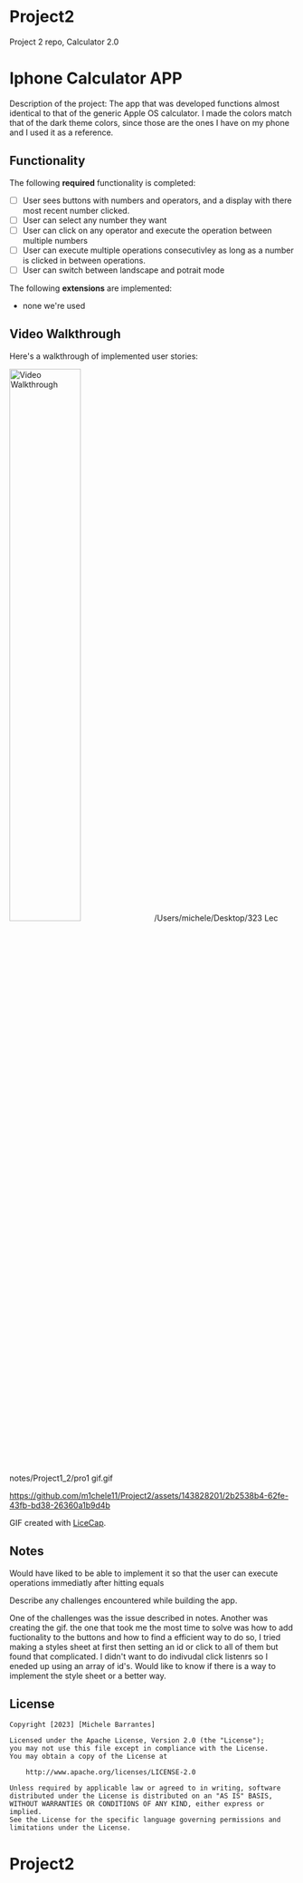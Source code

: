 # Project2
Project 2 repo, Calculator 2.0

# Iphone Calculator APP

Description of the project:
The app that was developed functions almost identical to that of the generic Apple OS calculator. I made the colors match that of the dark theme colors, since those are the ones I have on my phone and I used it as a reference. 

## Functionality 

The following **required** functionality is completed:

* [ ] User sees buttons with numbers and operators, and a display with there most recent number clicked. 
* [ ] User can select any number they want 
* [ ] User can click on any operator and execute the operation between multiple numbers
* [ ] User can execute multiple operations consecutivley as long as a number is clicked in between operations.
* [ ] User can switch between landscape and potrait mode

The following **extensions** are implemented:

* none we're used 

## Video Walkthrough

Here's a walkthrough of implemented user stories:

<img src='pro1 gif' title='Video Walkthrough' width='50%' alt='Video Walkthrough' />
/Users/michele/Desktop/323 Lec notes/Project1_2/pro1 gif.gif


https://github.com/m1chele11/Project2/assets/143828201/2b2538b4-62fe-43fb-bd38-26360a1b9d4b



GIF created with [LiceCap](http://www.cockos.com/licecap/).

## Notes
Would have liked to be able to implement it so that the user can execute operations immediatly after hitting equals

Describe any challenges encountered while building the app.

One of the challenges was the issue described in notes. 
Another was creating the gif.
the one that took me the most time to solve was how to add fuctionality to the buttons 
and how to find a efficient way to do so, I tried making a styles sheet at first then setting an id or click 
to all of them but found that complicated. I didn't want to do indivudal click listenrs so I eneded up using an array of id's. 
Would like to know if there is a way to implement the style sheet or a better way. 

## License

    Copyright [2023] [Michele Barrantes]

    Licensed under the Apache License, Version 2.0 (the "License");
    you may not use this file except in compliance with the License.
    You may obtain a copy of the License at

        http://www.apache.org/licenses/LICENSE-2.0

    Unless required by applicable law or agreed to in writing, software
    distributed under the License is distributed on an "AS IS" BASIS,
    WITHOUT WARRANTIES OR CONDITIONS OF ANY KIND, either express or implied.
    See the License for the specific language governing permissions and
    limitations under the License.
# Project2
